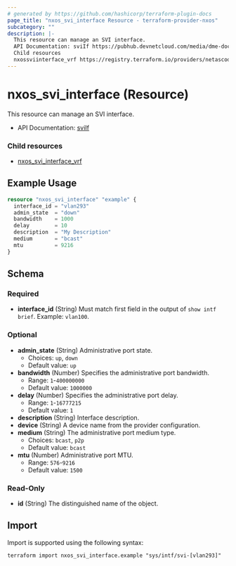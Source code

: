 ```yaml
---
# generated by https://github.com/hashicorp/terraform-plugin-docs
page_title: "nxos_svi_interface Resource - terraform-provider-nxos"
subcategory: ""
description: |-
  This resource can manage an SVI interface.
  API Documentation: sviIf https://pubhub.devnetcloud.com/media/dme-docs-10-2-2/docs/Interfaces/svi:If/
  Child resources
  nxossviinterface_vrf https://registry.terraform.io/providers/netascode/nxos/latest/docs/resources/svi_interface_vrf
---
```


# nxos_svi_interface (Resource)

This resource can manage an SVI interface.

- API Documentation: [sviIf](https://pubhub.devnetcloud.com/media/dme-docs-10-2-2/docs/Interfaces/svi:If/)

### Child resources

- [nxos_svi_interface_vrf](https://registry.terraform.io/providers/netascode/nxos/latest/docs/resources/svi_interface_vrf)

## Example Usage

```terraform
resource "nxos_svi_interface" "example" {
  interface_id = "vlan293"
  admin_state  = "down"
  bandwidth    = 1000
  delay        = 10
  description  = "My Description"
  medium       = "bcast"
  mtu          = 9216
}
```

<!-- schema generated by tfplugindocs -->
## Schema

### Required

- **interface_id** (String) Must match first field in the output of `show intf brief`. Example: `vlan100`.

### Optional

- **admin_state** (String) Administrative port state.
  - Choices: `up`, `down`
  - Default value: `up`
- **bandwidth** (Number) Specifies the administrative port bandwidth.
  - Range: `1`-`400000000`
  - Default value: `1000000`
- **delay** (Number) Specifies the administrative port delay.
  - Range: `1`-`16777215`
  - Default value: `1`
- **description** (String) Interface description.
- **device** (String) A device name from the provider configuration.
- **medium** (String) The administrative port medium type.
  - Choices: `bcast`, `p2p`
  - Default value: `bcast`
- **mtu** (Number) Administrative port MTU.
  - Range: `576`-`9216`
  - Default value: `1500`

### Read-Only

- **id** (String) The distinguished name of the object.

## Import

Import is supported using the following syntax:

```shell
terraform import nxos_svi_interface.example "sys/intf/svi-[vlan293]"
```
